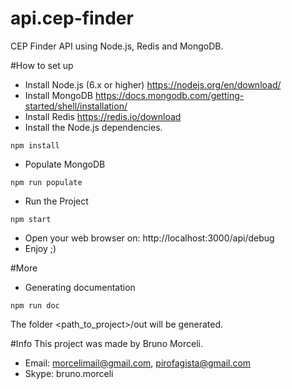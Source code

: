 # api.cep-finder
CEP Finder API using Node.js, Redis and MongoDB.

#How to set up
- Install Node.js (6.x or higher)  https://nodejs.org/en/download/
- Install MongoDB https://docs.mongodb.com/getting-started/shell/installation/
- Install Redis https://redis.io/download
- Install the Node.js dependencies.
```
npm install
```
- Populate MongoDB
```
npm run populate
```
- Run the Project
```
npm start
```
- Open your web browser on: http://localhost:3000/api/debug
- Enjoy ;)

#More
- Generating documentation
```
npm run doc
```
The folder <path_to_project>/out will be generated.

#Info
This project was made by Bruno Morceli.
- Email: morcelimail@gmail.com, pirofagista@gmail.com
- Skype: bruno.morceli
